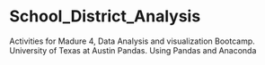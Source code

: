 # School_District_Analysis
Activities for Madure 4, Data Analysis and visualization Bootcamp. University of Texas at Austin Pandas. Using Pandas and Anaconda

